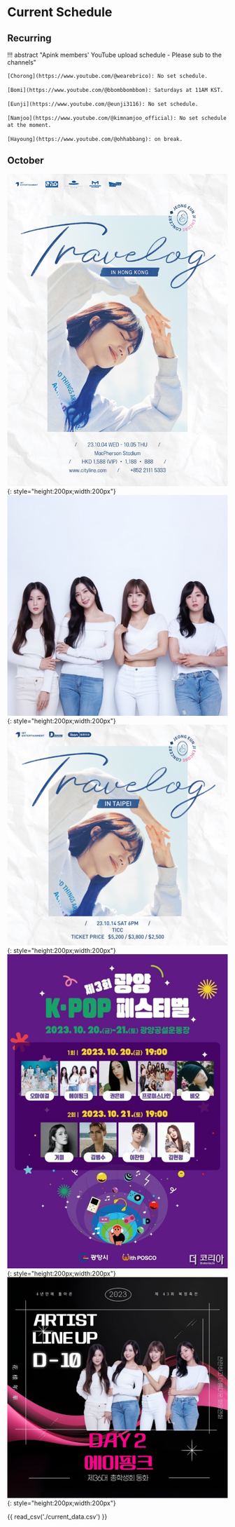 # Current Schedule

## Recurring

!!! abstract "Apink members' YouTube upload schedule - Please sub to the channels"

    [Chorong](https://www.youtube.com/@wearebrico): No set schedule.

    [Bomi](https://www.youtube.com/@bbombbombbom): Saturdays at 11AM KST.

    [Eunji](https://www.youtube.com/@eunji3116): No set schedule.

    [Namjoo](https://www.youtube.com/@kimnamjoo_official): No set schedule at the moment.

    [Hayoung](https://www.youtube.com/@ohhabbang): on break.

## October

![Travelog Encore Concert Hong Kong](assets/images/../../../assets/images/event_images/Travelog_enore_HK.jpg){: style="height:200px;width:200px"}
![2023 clx 행복페스타](assets/../../assets/images/4pink.webp){: style="height:200px;width:200px"}
![Travelog Encore Concert Taipei](assets/../../assets/images/event_images/Travelog_encore_Taipei.jpeg){: style="height:200px;width:200px"}
![제3회 광양 K-POP 페스티벌](assets/../../assets/images/event_images/kpop_festival.jpg){: style="height:200px;width:200px"}
![Bokjeong Festival at Dong Seoul University](../assets/images/event_images/dong_seoul_uni_4pink.jpg){: style="height:200px;width:200px"}

{{ read_csv('./current_data.csv') }}
